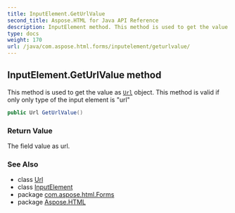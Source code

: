 ```yaml
---
title: InputElement.GetUrlValue
second_title: Aspose.HTML for Java API Reference
description: InputElement method. This method is used to get the value as Url object. This method is valid if only only type of the input element is url
type: docs
weight: 170
url: /java/com.aspose.html.forms/inputelement/geturlvalue/
---
```

## InputElement.GetUrlValue method

This method is used to get the value as [`Url`](../../../com.aspose.html/url/) object. This method is valid if only only type of the input element is "url"

```java
public Url GetUrlValue()
```

### Return Value

The field value as url.

### See Also

* class [Url](../../../com.aspose.html/url/)
* class [InputElement](../)
* package [com.aspose.html.Forms](../../inputelement/)
* package [Aspose.HTML](../../../)
